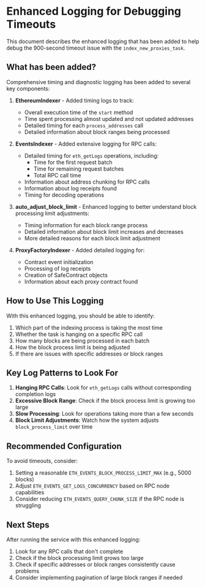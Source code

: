 # Enhanced Logging for Debugging Timeouts

This document describes the enhanced logging that has been added to help debug the 900-second timeout issue with the `index_new_proxies_task`.

## What has been added?

Comprehensive timing and diagnostic logging has been added to several key components:

1. **EthereumIndexer** - Added timing logs to track:
   - Overall execution time of the `start` method
   - Time spent processing almost updated and not updated addresses
   - Detailed timing for each `process_addresses` call
   - Detailed information about block ranges being processed

2. **EventsIndexer** - Added extensive logging for RPC calls:
   - Detailed timing for `eth_getLogs` operations, including:
     - Time for the first request batch
     - Time for remaining request batches
     - Total RPC call time
   - Information about address chunking for RPC calls
   - Information about log receipts found
   - Timing for decoding operations

3. **auto_adjust_block_limit** - Enhanced logging to better understand block processing limit adjustments:
   - Timing information for each block range process
   - Detailed information about block limit increases and decreases
   - More detailed reasons for each block limit adjustment

4. **ProxyFactoryIndexer** - Added detailed logging for:
   - Contract event initialization
   - Processing of log receipts
   - Creation of SafeContract objects
   - Information about each proxy contract found

## How to Use This Logging

With this enhanced logging, you should be able to identify:

1. Which part of the indexing process is taking the most time
2. Whether the task is hanging on a specific RPC call
3. How many blocks are being processed in each batch
4. How the block process limit is being adjusted
5. If there are issues with specific addresses or block ranges

## Key Log Patterns to Look For

1. **Hanging RPC Calls**: Look for `eth_getLogs` calls without corresponding completion logs
2. **Excessive Block Range**: Check if the block process limit is growing too large
3. **Slow Processing**: Look for operations taking more than a few seconds
4. **Block Limit Adjustments**: Watch how the system adjusts `block_process_limit` over time

## Recommended Configuration

To avoid timeouts, consider:

1. Setting a reasonable `ETH_EVENTS_BLOCK_PROCESS_LIMIT_MAX` (e.g., 5000 blocks)
2. Adjust `ETH_EVENTS_GET_LOGS_CONCURRENCY` based on RPC node capabilities
3. Consider reducing `ETH_EVENTS_QUERY_CHUNK_SIZE` if the RPC node is struggling

## Next Steps

After running the service with this enhanced logging:

1. Look for any RPC calls that don't complete
2. Check if the block processing limit grows too large
3. Check if specific addresses or block ranges consistently cause problems
4. Consider implementing pagination of large block ranges if needed 